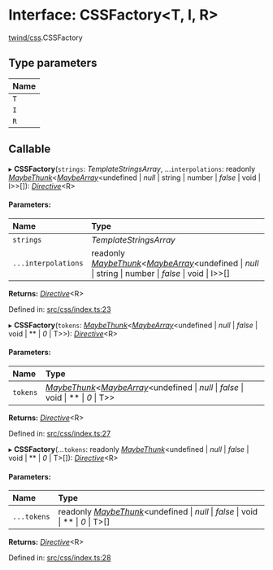 # Interface: CSSFactory<T, I, R\>

[twind/css](../modules/twind_css.md).CSSFactory

## Type parameters

Name |
:------ |
`T` |
`I` |
`R` |

## Callable

▸ **CSSFactory**(`strings`: *TemplateStringsArray*, ...`interpolations`: readonly [*MaybeThunk*](../modules/twind.md#maybethunk)<[*MaybeArray*](../modules/twind.md#maybearray)<undefined \| *null* \| string \| number \| *false* \| void \| I\>\>[]): [*Directive*](twind.directive.md)<R\>

#### Parameters:

Name | Type |
:------ | :------ |
`strings` | *TemplateStringsArray* |
`...interpolations` | readonly [*MaybeThunk*](../modules/twind.md#maybethunk)<[*MaybeArray*](../modules/twind.md#maybearray)<undefined \| *null* \| string \| number \| *false* \| void \| I\>\>[] |

**Returns:** [*Directive*](twind.directive.md)<R\>

Defined in: [src/css/index.ts:23](https://github.com/gojutin/twind/blob/8f04bb3/src/css/index.ts#L23)

▸ **CSSFactory**(`tokens`: [*MaybeThunk*](../modules/twind.md#maybethunk)<[*MaybeArray*](../modules/twind.md#maybearray)<undefined \| *null* \| *false* \| void \| ** \| *0* \| T\>\>): [*Directive*](twind.directive.md)<R\>

#### Parameters:

Name | Type |
:------ | :------ |
`tokens` | [*MaybeThunk*](../modules/twind.md#maybethunk)<[*MaybeArray*](../modules/twind.md#maybearray)<undefined \| *null* \| *false* \| void \| ** \| *0* \| T\>\> |

**Returns:** [*Directive*](twind.directive.md)<R\>

Defined in: [src/css/index.ts:27](https://github.com/gojutin/twind/blob/8f04bb3/src/css/index.ts#L27)

▸ **CSSFactory**(...`tokens`: readonly [*MaybeThunk*](../modules/twind.md#maybethunk)<undefined \| *null* \| *false* \| void \| ** \| *0* \| T\>[]): [*Directive*](twind.directive.md)<R\>

#### Parameters:

Name | Type |
:------ | :------ |
`...tokens` | readonly [*MaybeThunk*](../modules/twind.md#maybethunk)<undefined \| *null* \| *false* \| void \| ** \| *0* \| T\>[] |

**Returns:** [*Directive*](twind.directive.md)<R\>

Defined in: [src/css/index.ts:28](https://github.com/gojutin/twind/blob/8f04bb3/src/css/index.ts#L28)
